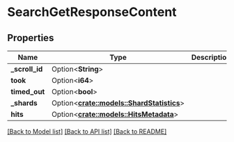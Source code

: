 # SearchGetResponseContent

## Properties

Name | Type | Description | Notes
------------ | ------------- | ------------- | -------------
**_scroll_id** | Option<**String**> |  | [optional]
**took** | Option<**i64**> |  | [optional]
**timed_out** | Option<**bool**> |  | [optional]
**_shards** | Option<[**crate::models::ShardStatistics**](ShardStatistics.md)> |  | [optional]
**hits** | Option<[**crate::models::HitsMetadata**](HitsMetadata.md)> |  | [optional]

[[Back to Model list]](../README.md#documentation-for-models) [[Back to API list]](../README.md#documentation-for-api-endpoints) [[Back to README]](../README.md)


